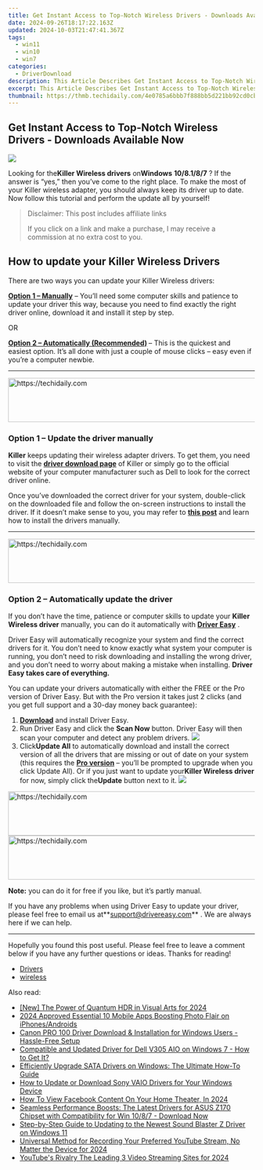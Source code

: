 ```yaml
---
title: Get Instant Access to Top-Notch Wireless Drivers - Downloads Available Now
date: 2024-09-26T18:17:22.163Z
updated: 2024-10-03T21:47:41.367Z
tags:
  - win11
  - win10
  - win7
categories:
  - DriverDownload
description: This Article Describes Get Instant Access to Top-Notch Wireless Drivers - Downloads Available Now
excerpt: This Article Describes Get Instant Access to Top-Notch Wireless Drivers - Downloads Available Now
thumbnail: https://thmb.techidaily.com/4e0785a6bbb7f888bb5d221bb92cd0cb4855dc6ae8cb9e04372b123059b2f388.jpg
---
```


## Get Instant Access to Top-Notch Wireless Drivers - Downloads Available Now

![](https://images.drivereasy.com/wp-content/uploads/2019/06/image-436-1024x496.png)

 Looking for the**Killer Wireless drivers** on**Windows** **10/8.1/8/7** ? If the answer is “yes,” then you’ve come to the right place. To make the most of your Killer wireless adapter, you should always keep its driver up to date. Now follow this tutorial and perform the update all by yourself!

>  Disclaimer: This post includes affiliate links
>
>  If you click on a link and make a purchase, I may receive a commission at no extra cost to you.
>

## How to update your Killer Wireless Drivers

There are two ways you can update your Killer Wireless drivers:

**[Option 1 – Manually](https://tools.techidaily.com/drivereasy/download/)**  – You’ll need some computer skills and patience to update your driver this way, because you need to find exactly the right driver online, download it and install it step by step.  

 OR  

**[Option 2 – Automatically (Recommended)](https://www.drivereasy.com/knowledge/solved-killer-wireless-drivers-download/#option2) [](https://tools.techidaily.com/drivereasy/download/)**  – This is the quickest and easiest option. It’s all done with just a couple of mouse clicks – easy even if you’re a computer newbie.

---

<!-- affiliate ads begin -->
<a href="https://appsumo.8odi.net/c/5597632/2082530/7443" target="_top" id="2082530">
  <img src="//a.impactradius-go.com/display-ad/7443-2082530" border="0" alt="https://techidaily.com" width="728" height="90"/>
</a>
<img height="0" width="0" src="https://appsumo.8odi.net/i/5597632/2082530/7443" style="position:absolute;visibility:hidden;" border="0" />
<!-- affiliate ads end -->

### Option 1 – Update the driver manually

**Killer** keeps updating their wireless adapter drivers. To get them, you need to visit the **[driver download page](https://support.killernetworking.com/knowledge-base/installing-drivers-using-device-manager/)**  of Killer or simply go to the official website of your computer manufacturer such as Dell to look for the correct driver online.

 Once you’ve downloaded the correct driver for your system, double-click on the downloaded file and follow the on-screen instructions to install the driver. If it doesn’t make sense to you, you may refer to **[this post](https://tools.techidaily.com/drivereasy/download/)**  and learn how to install the drivers manually.

---

<!-- affiliate ads begin -->
<a href="https://versadesk.pxf.io/c/5597632/1828647/21290" target="_top" id="1828647">
  <img src="//a.impactradius-go.com/display-ad/21290-1828647" border="0" alt="https://techidaily.com" width="728" height="90"/>
</a>
<img height="0" width="0" src="https://versadesk.pxf.io/i/5597632/1828647/21290" style="position:absolute;visibility:hidden;" border="0" />
<!-- affiliate ads end -->

### Option 2 – Automatically update the driver

 If you don’t have the time, patience or computer skills to update your **Killer Wireless driver** manually, you can do it automatically with **[Driver Easy](https://tools.techidaily.com/drivereasy/download/)**  .

 Driver Easy will automatically recognize your system and find the correct drivers for it. You don’t need to know exactly what system your computer is running, you don’t need to risk downloading and installing the wrong driver, and you don’t need to worry about making a mistake when installing. **Driver Easy takes care of everything.**

 You can update your drivers automatically with either the FREE or the Pro version of Driver Easy. But with the Pro version it takes just 2 clicks (and you get full support and a 30-day money back guarantee):

1. **[Download](https://tools.techidaily.com/drivereasy/download/)**  and install Driver Easy.
2. Run Driver Easy and click the **Scan Now** button. Driver Easy will then scan your computer and detect any problem drivers. ![](https://images.drivereasy.com/wp-content/uploads/2019/06/image-420.png)
3. Click**Update All** to automatically download and install the correct version of all the drivers that are missing or out of date on your system (this requires the **[Pro version](https://tools.techidaily.com/drivereasy/download/)**  – you’ll be prompted to upgrade when you click Update All). Or if you just want to update your**Killer Wireless driver** for now, simply click the**Update**  button next to it. ![](https://images.drivereasy.com/wp-content/uploads/2019/06/image-418.png)

<!-- affiliate ads begin -->
<a href="https://appsumo.8odi.net/c/5597632/2075482/7443" target="_top" id="2075482">
  <img src="//a.impactradius-go.com/display-ad/7443-2075482" border="0" alt="https://techidaily.com" width="728" height="90"/>
</a>
<img height="0" width="0" src="https://appsumo.8odi.net/i/5597632/2075482/7443" style="position:absolute;visibility:hidden;" border="0" />
<!-- affiliate ads end -->

<!-- affiliate ads begin -->
<a href="https://appsumo.8odi.net/c/5597632/2094418/7443" target="_top" id="2094418">
  <img src="//a.impactradius-go.com/display-ad/7443-2094418" border="0" alt="https://techidaily.com" width="728" height="90"/>
</a>
<img height="0" width="0" src="https://appsumo.8odi.net/i/5597632/2094418/7443" style="position:absolute;visibility:hidden;" border="0" />
<!-- affiliate ads end -->

**Note:** you can do it for free if you like, but it’s partly manual.

 If you have any problems when using Driver Easy to update your driver, please feel free to email us at**<support@drivereasy.com>** . We are always here if we can help.

---

 Hopefully you found this post useful. Please feel free to leave a comment below if you have any further questions or ideas. Thanks for reading!

* [Drivers](https://tools.techidaily.com/drivereasy/download/)
* [wireless](https://tools.techidaily.com/drivereasy/download/)

<ins class="adsbygoogle"
     style="display:block"
     data-ad-format="autorelaxed"
     data-ad-client="ca-pub-7571918770474297"
     data-ad-slot="1223367746"></ins>

<ins class="adsbygoogle"
     style="display:block"
     data-ad-client="ca-pub-7571918770474297"
     data-ad-slot="8358498916"
     data-ad-format="auto"
     data-full-width-responsive="true"></ins>

<span class="atpl-alsoreadstyle">Also read:</span>
<div><ul>
<li><a href="https://article-tips.techidaily.com/new-the-power-of-quantum-hdr-in-visual-arts-for-2024/"><u>[New] The Power of Quantum HDR in Visual Arts for 2024</u></a></li>
<li><a href="https://article-tips.techidaily.com/2024-approved-essential-10-mobile-apps-boosting-photo-flair-on-iphonesandroids/"><u>2024 Approved Essential 10 Mobile Apps Boosting Photo Flair on iPhones/Androids</u></a></li>
<li><a href="https://hardware-updates.techidaily.com/canon-pro-100-driver-download-and-installation-for-windows-users-hassle-free-setup/"><u>Canon PRO 100 Driver Download & Installation for Windows Users - Hassle-Free Setup</u></a></li>
<li><a href="https://hardware-updates.techidaily.com/compatible-and-updated-driver-for-dell-v305-aio-on-windows-7-how-to-get-it/"><u>Compatible and Updated Driver for Dell V305 AIO on Windows 7 - How to Get It?</u></a></li>
<li><a href="https://hardware-updates.techidaily.com/efficiently-upgrade-sata-drivers-on-windows-the-ultimate-how-to-guide/"><u>Efficiently Upgrade SATA Drivers on Windows: The Ultimate How-To Guide</u></a></li>
<li><a href="https://hardware-updates.techidaily.com/how-to-update-or-download-sony-vaio-drivers-for-your-windows-device/"><u>How to Update or Download Sony VAIO Drivers for Your Windows Device</u></a></li>
<li><a href="https://facebook-videos.techidaily.com/how-to-view-facebook-content-on-your-home-theater-in-2024/"><u>How To View Facebook Content On Your Home Theater, In 2024</u></a></li>
<li><a href="https://driver-download.techidaily.com/seamless-performance-boosts-the-latest-drivers-for-asus-z170-chipset-with-compatibility-for-win-1087-download-now/"><u>Seamless Performance Boosts: The Latest Drivers for ASUS Z170 Chipset with Compatibility for Win 10/8/7 - Download Now</u></a></li>
<li><a href="https://hardware-updates.techidaily.com/step-by-step-guide-to-updating-to-the-newest-sound-blaster-z-driver-on-windows-11/"><u>Step-by-Step Guide to Updating to the Newest Sound Blaster Z Driver on Windows 11</u></a></li>
<li><a href="https://digital-screen-recording.techidaily.com/universal-method-for-recording-your-preferred-youtube-stream-no-matter-the-device-for-2024/"><u>Universal Method for Recording Your Preferred YouTube Stream, No Matter the Device for 2024</u></a></li>
<li><a href="https://facebook-video-footage.techidaily.com/youtubes-rivalry-the-leading-3-video-streaming-sites-for-2024/"><u>YouTube's Rivalry The Leading 3 Video Streaming Sites for 2024</u></a></li>
</ul></div>

